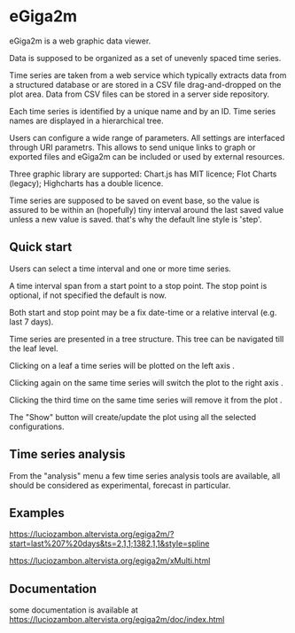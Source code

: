 # eGiga2m

eGiga2m is a web graphic data viewer.

Data is supposed to be organized as a set of unevenly spaced time series.

Time series are taken from a web service which typically extracts data from a structured database or are stored in a CSV file drag-and-dropped on the plot area. Data from CSV files can be stored in a server side repository. 

Each time series is identified by a unique name and by an ID. Time series names are displayed in a hierarchical tree.

Users can configure a wide range of parameters. All settings are interfaced through URI parametrs. This allows to send unique links to graph or exported files and eGiga2m can be included or used by external resources.

Three graphic library are supported: Chart.js has MIT licence; Flot Charts (legacy); Highcharts has a double licence.

Time series are supposed to be saved on event base, so the value is assured to be within an (hopefully) tiny interval around the last saved value unless a new value is saved. that's why the default line style is 'step'.

## Quick start
Users can select a time interval and one or more time series.

A time interval span from a start point to a stop point. The stop point is optional, if not specified the default is now.

Both start and stop point may be a fix date-time or a relative interval (e.g. last 7 days).

Time series are presented in a tree structure. This tree can be navigated till the leaf level.

Clicking on a leaf a time series will be plotted on the left axis .

Clicking again on the same time series will switch the plot to the right axis .

Clicking the third time on the same time series will remove it from the plot .

The "Show" button will create/update the plot using all the selected configurations.

## Time series analysis
From the "analysis" menu a few time series analysis tools are available, all should be considered as experimental, forecast in particular.

## Examples

https://luciozambon.altervista.org/egiga2m/?start=last%207%20days&ts=2,1,1;1382,1,1&style=spline

https://luciozambon.altervista.org/egiga2m/xMulti.html

## Documentation
some documentation is available at 
https://luciozambon.altervista.org/egiga2m/doc/index.html
